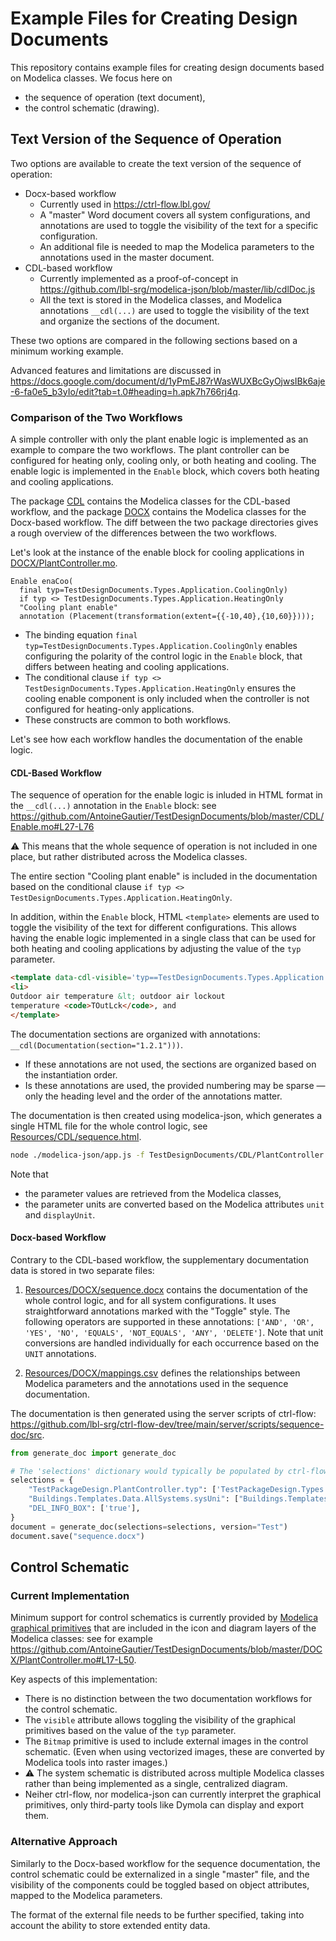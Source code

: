 # Example Files for Creating Design Documents

This repository contains example files for creating design documents based on Modelica classes.
We focus here on
- the sequence of operation (text document),
- the control schematic (drawing).

## Text Version of the Sequence of Operation

Two options are available to create the text version of the sequence of operation:

- Docx-based workflow
  - Currently used in https://ctrl-flow.lbl.gov/
  - A "master" Word document covers all system configurations, and annotations are used
  to toggle the visibility of the text for a specific configuration.
  - An additional file is needed to map the Modelica parameters to the annotations used in the
  master document.
- CDL-based workflow
  - Currently implemented as a proof-of-concept in https://github.com/lbl-srg/modelica-json/blob/master/lib/cdlDoc.js
  - All the text is stored in the Modelica classes, and Modelica annotations `__cdl(...)` are used
  to toggle the visibility of the text and organize the sections of the document.

These two options are compared in the following sections based on a minimum working example.

Advanced features and limitations are discussed in https://docs.google.com/document/d/1yPmEJ87rWasWUXBcGyOjwsIBk6aje-6-fa0e5_b3yIo/edit?tab=t.0#heading=h.apk7h766rj4q.

### Comparison of the Two Workflows

A simple controller with only the plant enable logic is implemented as an example to compare the two workflows.
The plant controller can be configured for heating only, cooling only, or both heating and cooling.
The enable logic is implemented in the `Enable` block, which covers both heating and cooling applications.

The package [CDL](CDL) contains the Modelica classes for the CDL-based workflow,
and the package [DOCX](DOCX) contains the Modelica classes for the Docx-based workflow.
The diff between the two package directories gives a rough overview of the differences between the two workflows.

Let's look at the instance of the enable block for cooling applications in [DOCX/PlantController.mo](DOCX/PlantController.mo).

```mo
Enable enaCoo(
  final typ=TestDesignDocuments.Types.Application.CoolingOnly)
  if typ <> TestDesignDocuments.Types.Application.HeatingOnly
  "Cooling plant enable"
  annotation (Placement(transformation(extent={{-10,40},{10,60}})));
```

- The binding equation `final typ=TestDesignDocuments.Types.Application.CoolingOnly` enables configuring the polarity of the control logic in the `Enable` block, that differs between heating and cooling applications.
- The conditional clause `if typ <> TestDesignDocuments.Types.Application.HeatingOnly` ensures the cooling enable component is only included when the controller is not configured for heating-only applications.
- These constructs are common to both workflows.

Let's see how each workflow handles the documentation of the enable logic.

#### CDL-Based Workflow

The sequence of operation for the enable logic is inluded in HTML format in the `__cdl(...)` annotation in the `Enable` block:
see https://github.com/AntoineGautier/TestDesignDocuments/blob/master/CDL/Enable.mo#L27-L76

⚠️ This means that the whole sequence of operation is not included in one place, but rather distributed across the Modelica classes.

The entire section "Cooling plant enable" is included in the documentation based on the conditional clause
`if typ <> TestDesignDocuments.Types.Application.HeatingOnly`.

In addition, within the `Enable` block, HTML `<template>` elements are used to toggle the visibility of the text for different configurations.
This allows having the enable logic implemented in a single class that can be used for both heating and cooling applications
by adjusting the value of the `typ` parameter.

```html
<template data-cdl-visible='typ==TestDesignDocuments.Types.Application.HeatingOnly'>
<li>
Outdoor air temperature &lt; outdoor air lockout
temperature <code>TOutLck</code>, and
</template>
```

The documentation sections are organized with annotations: `__cdl(Documentation(section="1.2.1")))`.
- If these annotations are not used, the sections are organized based on the instantiation order.
- Is these annotations are used, the provided numbering may be sparse — only the heading level and the order of the annotations matter.

The documentation is then created using modelica-json, which generates a single HTML file for the whole control logic,
see [Resources/CDL/sequence.html](Resources/CDL/sequence.html).

```sh
node ./modelica-json/app.js -f TestDesignDocuments/CDL/PlantController.mo -o doc
```

Note that
- the parameter values are retrieved from the Modelica classes,
- the parameter units are converted based on the Modelica attributes `unit` and `displayUnit`.

#### Docx-based Workflow

Contrary to the CDL-based workflow, the supplementary documentation data is stored in two separate files:

1. [Resources/DOCX/sequence.docx](Resources/DOCX/sequence.docx) contains the documentation of the whole control logic, and for all system configurations.
It uses straightforward annotations marked with the "Toggle" style. The following operators are supported in these annotations: `['AND', 'OR', 'YES', 'NO', 'EQUALS', 'NOT_EQUALS', 'ANY', 'DELETE']`.
Note that unit conversions are handled individually for each occurrence based on the `UNIT` annotations.

2. [Resources/DOCX/mappings.csv](Resources/DOCX/mappings.csv) defines the relationships between Modelica parameters and the annotations used in the sequence documentation.

The documentation is then generated using the server scripts of ctrl-flow: https://github.com/lbl-srg/ctrl-flow-dev/tree/main/server/scripts/sequence-doc/src.

```py
from generate_doc import generate_doc

# The 'selections' dictionary would typically be populated by ctrl-flow's frontend based on user input.
selections = {
    "TestPackageDesign.PlantController.typ": ['TestPackageDesign.Types.Application.HeatingAndCooling'],
    "Buildings.Templates.Data.AllSystems.sysUni": ["Buildings.Templates.Types.Units.IP"],
    "DEL_INFO_BOX": ['true'],
}
document = generate_doc(selections=selections, version="Test")
document.save("sequence.docx")
```

## Control Schematic

### Current Implementation

Minimum support for control schematics is currently provided by [Modelica graphical primitives](https://specification.modelica.org/maint/3.6/annotations.html#graphical-primitives)
that are included in the icon and diagram layers of the Modelica classes: see for example
https://github.com/AntoineGautier/TestDesignDocuments/blob/master/DOCX/PlantController.mo#L17-L50.

Key aspects of this implementation:

- There is no distinction between the two documentation workflows for the control schematic.
- The `visible` attribute allows toggling the visibility of the graphical primitives based on the value of the `typ` parameter.
- The `Bitmap` primitive is used to include external images in the control schematic. (Even when using vectorized images, these are converted by Modelica tools into raster images.)
- ⚠️ The system schematic is distributed across multiple Modelica classes rather than being implemented as a single, centralized diagram.
- Neiher ctrl-flow, nor modelica-json can currently interpret the graphical primitives, only third-party tools like Dymola can display and export them.

### Alternative Approach

Similarly to the Docx-based workflow for the sequence documentation,
the control schematic could be externalized in a single "master" file, and the visibility of the components could be toggled based
on object attributes, mapped to the Modelica parameters.

The format of the external file needs to be further specified, taking into account the ability to store extended entity data.
